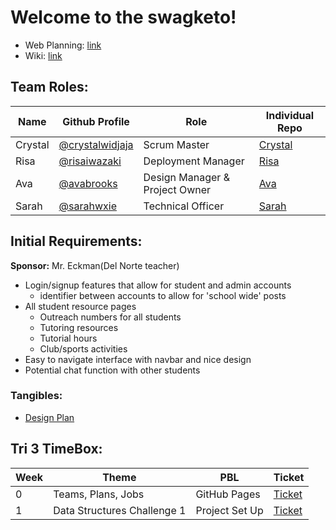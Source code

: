 # Welcome to the swagketo!
* Web Planning: [link](https://unblocked00.github.io/swagketo/web)
* Wiki: [link](https://github.com/avabrooks/swagketo/wiki)

## Team Roles: 
| Name | Github Profile | Role | Individual Repo |
|  --- |  ---           | --- | ---              | 
| Crystal | [@crystalwidjaja](https://github.com/crystalwidjaja)  | Scrum Master | [Crystal](https://github.com/crystalwidjaja/personaltech) | 
| Risa | [@risaiwazaki](https://github.com/risaiwazaki) | Deployment Manager | [Risa](https://github.com/risaiwazaki/personaltech/wiki) |
| Ava | [@avabrooks](https://github.com/avabrooks)  | Design Manager & Project Owner | [Ava](https://github.com/avabrooks/avarepository) |
| Sarah | [@sarahwxie](https://github.com/sarahwxie)  | Technical Officer | [Sarah](https://github.com/sarahwxie/csatrimester3) |

## Initial Requirements:
**Sponsor:** Mr. Eckman(Del Norte teacher)
* Login/signup features that allow for student and admin accounts 
   * identifier between accounts to allow for 'school wide' posts 
* All student resource pages
   * Outreach numbers for all students
   * Tutoring resources
   * Tutorial hours 
   * Club/sports activities
* Easy to navigate interface with navbar and nice design 
* Potential chat function with other students 
### Tangibles:
* [Design Plan]()

## Tri 3 TimeBox:
| Week | Theme | PBL | Ticket |
| ------ | ----- | ----- | ---- |
| 0| Teams, Plans, Jobs | GitHub Pages | [Ticket](https://github.com/avabrooks/swagketo/issues/1)
| 1| Data Structures Challenge 1 | Project Set Up | [Ticket](https://github.com/avabrooks/avarepository/issues/9)

